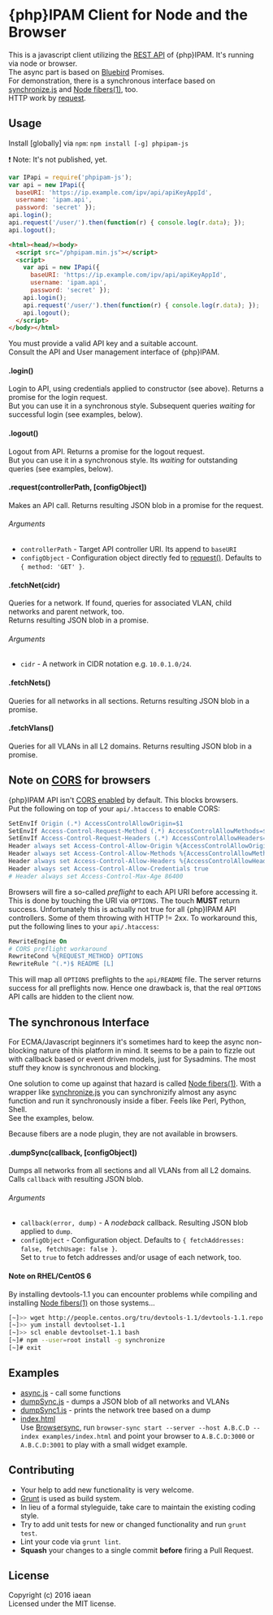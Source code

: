 # {php}IPAM Client for Node and the Browser
<!---
[![Build Status](https://secure.travis-ci.org/iaean/phpipam-js.png?branch=master)](http://travis-ci.org/iaean/phpipam-js)
[![NPM](https://nodei.co/npm/phpipam-js.png?downloads=false)](https://nodei.co/npm/phpipam-js/)
-->

This is a javascript client utilizing the [REST API][0] of {php}IPAM. It's running via node or browser.  
The async part is based on [Bluebird][4] Promises.  
For demonstration, there is a synchronous interface based on [synchronize.js][3] and [Node fibers(1)][2], too.  
HTTP work by [request][5].

## Usage

Install [globally] via `npm`: `npm install [-g] phpipam-js`

:exclamation: Note: It's not published, yet.

```javascript
var IPapi = require('phpipam-js');
var api = new IPapi({
  baseURI: 'https://ip.example.com/ipv/api/apiKeyAppId',
  username: 'ipam.api',
  password: 'secret' });
api.login();
api.request('/user/').then(function(r) { console.log(r.data); });
api.logout();
```
```html
<html><head/><body>
  <script src="/phpipam.min.js"></script>
  <script>
    var api = new IPapi({
      baseURI: 'https://ip.example.com/ipv/api/apiKeyAppId',
      username: 'ipam.api',
      password: 'secret' });
    api.login();
    api.request('/user/').then(function(r) { console.log(r.data); });
    api.logout();
  </script>
</body></html>
```
You must provide a valid API key and a suitable account.  
Consult the API and User management interface of {php}IPAM.

#### .login()

Login to API, using credentials applied to constructor (see above). Returns a promise for the login request.  
But you can use it in a synchronous style. Subsequent queries _waiting_ for successful login (see examples, below).

#### .logout()

Logout from API. Returns a promise for the logout request.  
But you can use it in a synchronous style. Its _waiting_ for outstanding queries (see examples, below).

#### .request(controllerPath, [configObject])

Makes an API call. Returns resulting JSON blob in a promise for the request.

###### Arguments

* `controllerPath` - Target API controller URI. Its append to `baseURI`
* `configObject` - Configuration object directly fed to [request()][5]. Defaults to `{ method: 'GET' }`.

#### .fetchNet(cidr)

Queries for a network. If found, queries for associated VLAN, child networks and parent network, too.  
Returns resulting JSON blob in a promise.

###### Arguments

* `cidr` - A network in CIDR notation e.g. `10.0.1.0/24`.

#### .fetchNets()

Queries for all networks in all sections.
Returns resulting JSON blob in a promise.

#### .fetchVlans()

Queries for all VLANs in all L2 domains.
Returns resulting JSON blob in a promise.

## Note on [CORS][7] for browsers

{php}IPAM API isn't [CORS enabled][8] by default. This blocks browsers.  
Put the following on top of your `api/.htaccess` to enable CORS:
```apache
SetEnvIf Origin (.*) AccessControlAllowOrigin=$1
SetEnvIf Access-Control-Request-Method (.*) AccessControlAllowMethods=$1
SetEnvIf Access-Control-Request-Headers (.*) AccessControlAllowHeaders=$1
Header always set Access-Control-Allow-Origin %{AccessControlAllowOrigin}e env=AccessControlAllowOrigin
Header always set Access-Control-Allow-Methods %{AccessControlAllowMethods}e env=AccessControlAllowMethods
Header always set Access-Control-Allow-Headers %{AccessControlAllowHeaders}e env=AccessControlAllowHeaders
Header always set Access-Control-Allow-Credentials true
# Header always set Access-Control-Max-Age 86400
```

Browsers will fire a so-called *preflight* to each API URI before accessing it.
This is done by touching the URI via `OPTIONS`. The touch __MUST__ return success.
Unfortunately this is actually not true for all {php}IPAM API controllers.
Some of them throwing with HTTP != 2xx. To workaround this, put the following lines
to your `api/.htaccess`:
```apache
RewriteEngine On
# CORS preflight workaround
RewriteCond %{REQUEST_METHOD} OPTIONS
RewriteRule ^(.*)$ README [L]
```
This will map all `OPTIONS` preflights to the `api/README` file.
The server returns success for all preflights now.
Hence one drawback is, that the real `OPTIONS` API calls are hidden to the client now.

## The synchronous Interface

For ECMA/Javascript beginners it's sometimes hard to keep the async non-blocking nature
of this platform in mind. It seems to be a pain to fizzle out with callback based or event
driven models, just for Sysadmins. The most stuff they know is synchronous and blocking.

One solution to come up against that hazard is called [Node fibers(1)][2]. With a wrapper
like [synchronize.js][3] you can synchronizify almost any async function and run it
synchronously inside a fiber. Feels like Perl, Python, Shell.  
See the examples, below.

Because fibers are a node plugin, they are not available in browsers.

#### .dumpSync(callback, [configObject])

Dumps all networks from all sections and all VLANs from all L2 domains.
Calls `callback` with resulting JSON blob.

###### Arguments

* `callback(error, dump)` - A _nodeback_ callback. Resulting JSON blob applied to `dump`.
* `configObject` - Configuration object. Defaults to `{ fetchAddresses: false, fetchUsage: false }`.  
   Set to `true` to fetch addresses and/or usage of each network, too.

#### Note on RHEL/CentOS 6

By installing devtools-1.1 you can encounter problems while compiling and
installing [Node fibers(1)][2] on those systems...

```bash
[~]>> wget http://people.centos.org/tru/devtools-1.1/devtools-1.1.repo
[~]>> yum install devtoolset-1.1
[~]>> scl enable devtoolset-1.1 bash
[~]# npm --user=root install -g synchronize
[~]# exit
```

## Examples

* [async.js](examples/async.js) - call some functions
* [dumpSync.js](examples/dumpSync.js) - dumps a JSON blob of all networks and VLANs
* [dumpSync1.js](examples/dumpSync1.js) - prints the network tree based on a dump
* [index.html](examples/index.html)   
  Use [Browsersync][6], run
  `browser-sync start --server --host A.B.C.D --index examples/index.html`
  and point your browser to `A.B.C.D:3000` or `A.B.C.D:3001` to play with a small widget example.

## Contributing

* Your help to add new functionality is very welcome.
* [Grunt][1] is used as build system.
* In lieu of a formal styleguide, take care to maintain the existing coding style.
* Try to add unit tests for new or changed functionality and run `grunt test`.
* Lint your code via `grunt lint`.
* __Squash__ your changes to a single commit __before__ firing a Pull Request.

## License
Copyright (c) 2016 iaean  
Licensed under the MIT license.

[0]: http://phpipam.net/api-documentation/
[1]: http://gruntjs.com/
[2]: https://github.com/laverdet/node-fibers
[3]: http://alexeypetrushin.github.io/synchronize/
[4]: http://bluebirdjs.com/
[5]: https://github.com/request/request
[6]: https://browsersync.io
[7]: https://www.w3.org/TR/cors/
[8]: https://www.w3.org/wiki/CORS_Enabled
